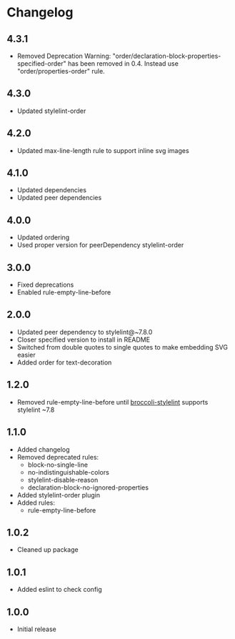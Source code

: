 # Changelog

## 4.3.1

- Removed Deprecation Warning: "order/declaration-block-properties-specified-order" has been removed in 0.4. Instead use "order/properties-order" rule.

## 4.3.0

- Updated stylelint-order

## 4.2.0

- Updated max-line-length rule to support inline svg images

## 4.1.0

- Updated dependencies
- Updated peer dependencies

## 4.0.0

- Updated ordering
- Used proper version for peerDependency stylelint-order


## 3.0.0

- Fixed deprecations
- Enabled rule-empty-line-before


## 2.0.0

- Updated peer dependency to stylelint@~7.8.0
- Closer specified version to install in README
- Switched from double quotes to single quotes to make embedding SVG easier
- Added order for text-decoration


## 1.2.0

- Removed rule-empty-line-before until [broccoli-stylelint](https://github.com/billybonks/broccoli-stylelint)
  supports stylelint ~7.8


## 1.1.0

- Added changelog
- Removed deprecated rules:
	- block-no-single-line
	- no-indistinguishable-colors
	- stylelint-disable-reason
	- declaration-block-no-ignored-properties
- Added stylelint-order plugin
- Added rules:
	- rule-empty-line-before


## 1.0.2

- Cleaned up package


## 1.0.1

- Added eslint to check config


## 1.0.0 

- Initial release

